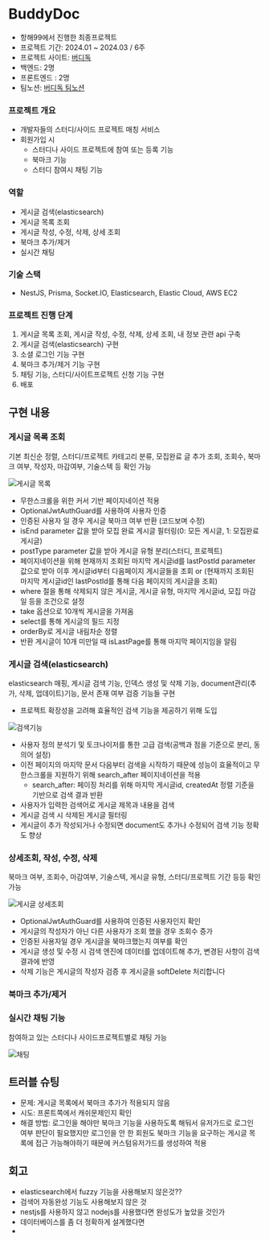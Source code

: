 # BuddyDoc
- 항해99에서 진행한 최종프로젝트
- 프로젝트 기간: 2024.01 ~ 2024.03 / 6주
- 프로젝트 사이트: [버디독](https://buddydoc.vercel.app/)
- 백엔드: 2명
- 프론트엔드 : 2명
- 팀노션: [버디독 팀노션](https://maddening-shelf-99c.notion.site/BuddyDoc-dbaa1a9eb8c346c0b7c24f3ffab27faa)

### 프로젝트 개요
- 개발자들의 스터디/사이드 프로젝트 매칭 서비스
- 회원가입 시
  - 스터디나 사이드 프로젝트에 참여 또는 등록 기능
  - 북마크 기능
  - 스터디 참여시 채팅 기능
 
### 역할
- 게시글 검색(elasticsearch)
- 게시글 목록 조회
- 게시글 작성, 수정, 삭제, 상세 조회
- 북마크 추가/제거
- 실시간 채팅

### 기술 스택
- NestJS, Prisma, Socket.IO, Elasticsearch, Elastic Cloud, AWS EC2

### 프로젝트 진행 단계
1. 게시글 목록 조회, 게시글 작성, 수정, 삭제, 상세 조회, 내 정보 관련 api 구축
2. 게시글 검색(elasticsearch) 구현
3. 소셜 로그인 기능 구현
4. 북마크 추가/제거 기능 구현
5. 채팅 기능, 스터디/사이트프로젝트 신청 기능 구현
6. 배포

## 구현 내용
### 게시글 목록 조회
기본 최신순 정렬, 스터디/프로젝트 카테고리 분류, 모집완료 글 추가 조회, 조회수, 북마크 여부, 작성자, 마감여부, 기술스텍 등 확인 가능

![게시글 목록](https://github.com/jennaaaaaaaaa/buddydoc-backend/assets/111362623/e78ea809-7240-4870-80ea-4f420fe09c6b)

- 무한스크롤을 위한 커서 기반 페이지네이션 적용
- OptionalJwtAuthGuard를 사용하여 사용자 인증
- 인증된 사용자 일 경우 게시글 북마크 여부 반환 (코드보며 수정)
- isEnd parameter 값을 받아 모집 완료 게시글 필터링(0: 모든 게시글, 1: 모집완료 게시글)
- postType parameter 값을 받아 게시글 유형 분리(스터디, 프로젝트)
- 페이지네이션을 위해 현재까지 조회된 마지막 게시글id를 lastPostId parameter 값으로 받아 이후 게시글id부터 다음페이지 게시글들을 조회 or (현재까지 조회된 마지막 게시글id인 lastPostId를 통해 다음 페이지의 게시글을 조회)
- where 절을 통해 삭제되지 않은 게시글, 게시글 유형, 마지막 게시글id, 모집 마감일 등을 조건으로 설정
- take 옵션으로 10개씩 게시글을 가져옴
- select를 통해 게시글의 필드 지정
- orderBy로 게시글 내림차순 정렬
- 반환 게시글이 10개 미만일 때 isLastPage를 통해 마지막 페이지임을 알림

### 게시글 검색(elasticsearch)
elasticsearch 매핑, 게시글 검색 기능, 인덱스 생성 및 삭제 기능, document관리(추가, 삭제, 업데이트)기능, 문서 존재 여부 검증 기능들 구현
  - 프로젝트 확장성을 고려해 효율적인 검색 기능을 제공하기 위해 도입

![검색기능](https://github.com/jennaaaaaaaaa/kk/assets/111362623/11747717-26fe-4fa3-969a-dd48d875ea8a)

- 사용자 정의 분석기 및 토크나이저를 통한 고급 검색(공백과 점을 기준으로 분리, 동의어 설정)
- 이전 페이지의 마지막 문서 다음부터 검색을 시작하기 때문에 성능이 효율적이고 무한스크롤을 지원하기 위해 search_after 페이지네이션을 적용
  - search_after: 페이징 처리를 위해 마지막 게시글id, createdAt 정렬 기준을 기반으로 검색 결과 반환
- 사용자가 입력한 검색어로 게시글 제목과 내용을 검색
- 게시글 검색 시 삭제된 게시글 필터링
- 게시글이 추가 작성되거나 수정되면 document도 추가나 수정되어 검색 기능 정확도 향상

### 상세조회, 작성, 수정, 삭제
북마크 여부, 조회수, 마감여부, 기술스텍, 게시글 유형, 스터디/프로젝트 기간 등등 확인 가능

![게시글 상세조회](https://github.com/jennaaaaaaaaa/buddydoc-backend/assets/111362623/28a1f9d5-5679-401a-bb21-24272571090f)

- OptionalJwtAuthGuard를 사용하여 인증된 사용자인지 확인
- 게시글의 작성자가 아닌 다른 사용자가 조회 했을 경우 조회수 증가
- 인증된 사용자일 경우 게시글을 북마크했는지 여부를 확인
- 게시글 생성 및 수정 시 검색 엔진에 데이터를 업데이트해 추가, 변경된 사항이 검색 결과에 반영
- 삭제 기능은 게시글의 작성자 검증 후 게시글을 softDelete 처리합니다

### 북마크 추가/제거



### 실시간 채팅 기능
참여하고 있는 스터디나 사이드프로젝트별로 채팅 가능

![채팅](https://github.com/jennaaaaaaaaa/buddydoc-backend/assets/111362623/26ef40e6-dea0-4204-b4ac-1b6921b59a4b)



## 트러블 슈팅
- 문제: 게시글 목록에서 북마크 추가가 적용되지 않음
- 시도: 프론트쪽에서 캐쉬문제인지 확인
- 해결 방법: 로그인을 해야만 북마크 기능을 사용하도록 해둬서 유저가드로 로그인 여부 판단이 필요했지만 로그인을 안 한 회원도 북마크 기능을 요구하는 게시글 목록에 접근 가능해야하기 때문에 커스텀유저가드를 생성하여 적용


## 회고
- elasticsearch에서 fuzzy 기능을 사용해보지 않은것??
- 검색어 자동완성 기능도 사용해보지 않은 것
- nestjs를 사용하지 않고 nodejs를 사용했다면 완성도가 높았을 것인가
- 데이터베이스를 좀 더 정확하게 설계했다면
- 
